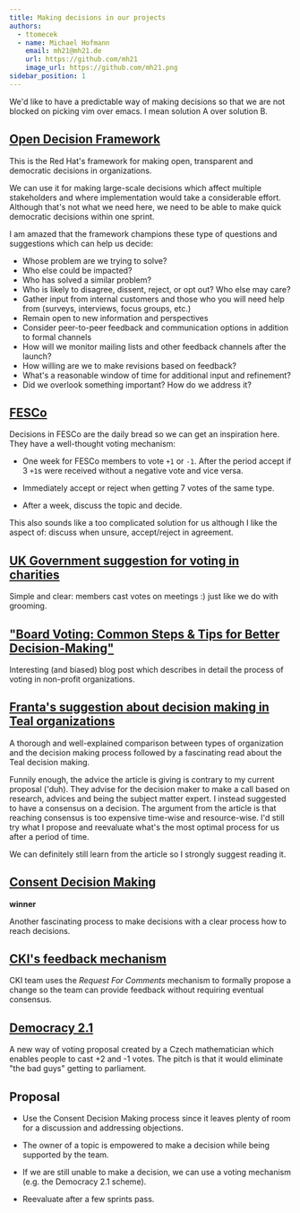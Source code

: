 ```yaml
---
title: Making decisions in our projects
authors:
  - ttomecek
  - name: Michael Hofmann
    email: mh21@mh21.de
    url: https://github.com/mh21
    image_url: https://github.com/mh21.png
sidebar_position: 1
---
```


We'd like to have a predictable way of making decisions so that we are not
blocked on picking vim over emacs. I mean solution A over solution B.

## [Open Decision Framework](https://github.com/red-hat-people-team/open-decision-framework/blob/master/ODF-community.md)

This is the Red Hat's framework for making open, transparent and democratic
decisions in organizations.

We can use it for making large-scale decisions which affect multiple
stakeholders and where implementation would take a considerable effort.
Although that's not what we need here, we need to be able to make quick
democratic decisions within one sprint.

I am amazed that the framework champions these type of questions and
suggestions which can help us decide:

- Whose problem are we trying to solve?
- Who else could be impacted?
- Who has solved a similar problem?
- Who is likely to disagree, dissent, reject, or opt out? Who else may care?
- Gather input from internal customers and those who you will need help from (surveys, interviews, focus groups, etc.)
- Remain open to new information and perspectives
- Consider peer-to-peer feedback and communication options in addition to formal channels
- How will we monitor mailing lists and other feedback channels after the launch?
- How willing are we to make revisions based on feedback?
- What's a reasonable window of time for additional input and refinement?
- Did we overlook something important? How do we address it?

## [FESCo](https://docs.fedoraproject.org/en-US/fesco/)

Decisions in FESCo are the daily bread so we can get an inspiration here. They
have a well-thought voting mechanism:

- One week for FESCo members to vote `+1` or `-1`. After the period accept if 3
  `+1`s were received without a negative vote and vice versa.

- Immediately accept or reject when getting 7 votes of the same type.

- After a week, discuss the topic and decide.

This also sounds like a too complicated solution for us although I like the
aspect of: discuss when unsure, accept/reject in agreement.

## [UK Government suggestion for voting in charities](https://www.gov.uk/guidance/charity-meetings-making-decisions-and-voting#follow-voting-rules-if-applicable)

Simple and clear: members cast votes on meetings :) just like we do with grooming.

## ["Board Voting: Common Steps & Tips for Better Decision-Making"](https://boardable.com/blog/board-voting/)

Interesting (and biased) blog post which describes in detail the process of
voting in non-profit organizations.

## [Franta's suggestion about decision making in Teal organizations](https://reinventingorganizationswiki.com/theory/decision-making/)

A thorough and well-explained comparison between types of organization and the
decision making process followed by a fascinating read about the Teal decision
making.

Funnily enough, the advice the article is giving is contrary to my current
proposal ('duh). They advise for the decision maker to make a call based on
research, advices and being the subject matter expert. I instead suggested to
have a consensus on a decision. The argument from the article is that reaching
consensus is too expensive time-wise and resource-wise. I'd still try what I
propose and reevaluate what's the most optimal process for us after a period of
time.

We can definitely still learn from the article so I strongly suggest reading it.

## [Consent Decision Making](https://thedecider.app/consent-decision-making)

**winner**

Another fascinating process to make decisions with a clear process how to reach
decisions.

## [CKI's feedback mechanism](https://cki-project.org/docs/hacking/rfcs/cki-001-cki-feedback-mechanism/)

CKI team uses the _Request For Comments_ mechanism to formally propose a change
so the team can provide feedback without requiring eventual consensus.

## [Democracy 2.1](https://vitalplus.org/demokracie-2-1-rozhodovat-jinak-a-lepe/)

A new way of voting proposal created by a Czech mathematician which enables
people to cast +2 and -1 votes. The pitch is that it would eliminate "the bad
guys" getting to parliament.

## Proposal

- Use the Consent Decision Making process since it leaves plenty of room for a
  discussion and addressing objections.

- The owner of a topic is empowered to make a decision while being supported by
  the team.

- If we are still unable to make a decision, we can use a voting mechanism
  (e.g. the Democracy 2.1 scheme).

- Reevaluate after a few sprints pass.

